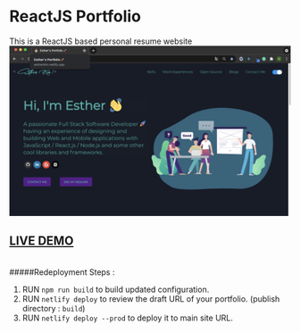 # ReactJS Portfolio

This is a ReactJS based personal resume website
![ReactJS Resume Website Template](portfolio.png?raw=true "ReactJS Resume Website Template")

## <a href="https://estherkim.netlify.app/" target="_blank">LIVE DEMO</a>

<br>
#####Redeployment Steps :

1. RUN `npm run build` to build updated configuration.
2. RUN `netlify deploy` to review the draft URL of your portfolio. (publish directory : `build`)
3. RUN `netlify deploy --prod` to deploy it to main site URL.

